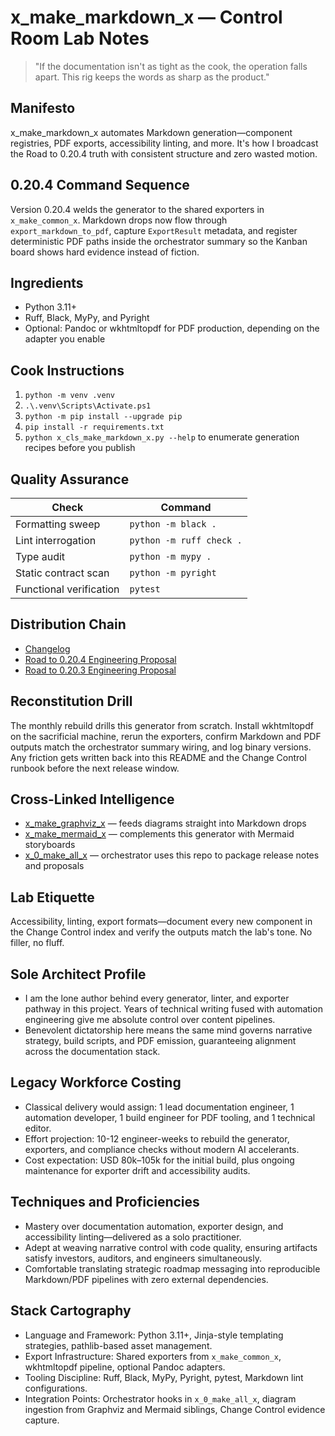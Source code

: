 # x_make_markdown_x — Control Room Lab Notes

> "If the documentation isn't as tight as the cook, the operation falls apart. This rig keeps the words as sharp as the product."

## Manifesto
x_make_markdown_x automates Markdown generation—component registries, PDF exports, accessibility linting, and more. It's how I broadcast the Road to 0.20.4 truth with consistent structure and zero wasted motion.

## 0.20.4 Command Sequence
Version 0.20.4 welds the generator to the shared exporters in `x_make_common_x`. Markdown drops now flow through `export_markdown_to_pdf`, capture `ExportResult` metadata, and register deterministic PDF paths inside the orchestrator summary so the Kanban board shows hard evidence instead of fiction.

## Ingredients
- Python 3.11+
- Ruff, Black, MyPy, and Pyright
- Optional: Pandoc or wkhtmltopdf for PDF production, depending on the adapter you enable

## Cook Instructions
1. `python -m venv .venv`
2. `.\.venv\Scripts\Activate.ps1`
3. `python -m pip install --upgrade pip`
4. `pip install -r requirements.txt`
5. `python x_cls_make_markdown_x.py --help` to enumerate generation recipes before you publish

## Quality Assurance
| Check | Command |
| --- | --- |
| Formatting sweep | `python -m black .`
| Lint interrogation | `python -m ruff check .`
| Type audit | `python -m mypy .`
| Static contract scan | `python -m pyright`
| Functional verification | `pytest`

## Distribution Chain
- [Changelog](./CHANGELOG.md)
- [Road to 0.20.4 Engineering Proposal](../x_0_make_all_x/Change%20Control/0.20.4/Road%20to%200.20.4%20Engineering%20Proposal.md)
- [Road to 0.20.3 Engineering Proposal](../x_0_make_all_x/Change%20Control/0.20.3/Road%20to%200.20.3%20Engineering%20Proposal.md)

## Reconstitution Drill
The monthly rebuild drills this generator from scratch. Install wkhtmltopdf on the sacrificial machine, rerun the exporters, confirm Markdown and PDF outputs match the orchestrator summary wiring, and log binary versions. Any friction gets written back into this README and the Change Control runbook before the next release window.

## Cross-Linked Intelligence
- [x_make_graphviz_x](../x_make_graphviz_x/README.md) — feeds diagrams straight into Markdown drops
- [x_make_mermaid_x](../x_make_mermaid_x/README.md) — complements this generator with Mermaid storyboards
- [x_0_make_all_x](../x_0_make_all_x/README.md) — orchestrator uses this repo to package release notes and proposals

## Lab Etiquette
Accessibility, linting, export formats—document every new component in the Change Control index and verify the outputs match the lab's tone. No filler, no fluff.

## Sole Architect Profile
- I am the lone author behind every generator, linter, and exporter pathway in this project. Years of technical writing fused with automation engineering give me absolute control over content pipelines.
- Benevolent dictatorship here means the same mind governs narrative strategy, build scripts, and PDF emission, guaranteeing alignment across the documentation stack.

## Legacy Workforce Costing
- Classical delivery would assign: 1 lead documentation engineer, 1 automation developer, 1 build engineer for PDF tooling, and 1 technical editor.
- Effort projection: 10-12 engineer-weeks to rebuild the generator, exporters, and compliance checks without modern AI accelerants.
- Cost expectation: USD 80k–105k for the initial build, plus ongoing maintenance for exporter drift and accessibility audits.

## Techniques and Proficiencies
- Mastery over documentation automation, exporter design, and accessibility linting—delivered as a solo practitioner.
- Adept at weaving narrative control with code quality, ensuring artifacts satisfy investors, auditors, and engineers simultaneously.
- Comfortable translating strategic roadmap messaging into reproducible Markdown/PDF pipelines with zero external dependencies.

## Stack Cartography
- Language and Framework: Python 3.11+, Jinja-style templating strategies, pathlib-based asset management.
- Export Infrastructure: Shared exporters from `x_make_common_x`, wkhtmltopdf pipeline, optional Pandoc adapters.
- Tooling Discipline: Ruff, Black, MyPy, Pyright, pytest, Markdown lint configurations.
- Integration Points: Orchestrator hooks in `x_0_make_all_x`, diagram ingestion from Graphviz and Mermaid siblings, Change Control evidence capture.
